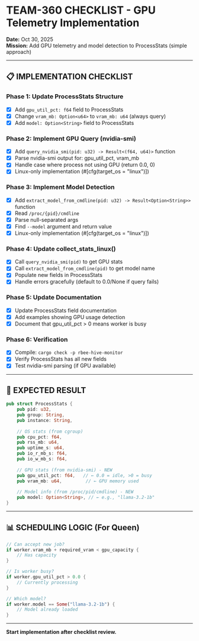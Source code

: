 # TEAM-360 CHECKLIST - GPU Telemetry Implementation

**Date:** Oct 30, 2025  
**Mission:** Add GPU telemetry and model detection to ProcessStats (simple approach)

---

## 📋 **IMPLEMENTATION CHECKLIST**

### **Phase 1: Update ProcessStats Structure**
- [x] Add `gpu_util_pct: f64` field to ProcessStats
- [x] Change `vram_mb: Option<u64>` to `vram_mb: u64` (always query)
- [x] Add `model: Option<String>` field to ProcessStats

### **Phase 2: Implement GPU Query (nvidia-smi)**
- [x] Add `query_nvidia_smi(pid: u32) -> Result<(f64, u64)>` function
- [x] Parse nvidia-smi output for: gpu_util_pct, vram_mb
- [x] Handle case where process not using GPU (return 0.0, 0)
- [x] Linux-only implementation (#[cfg(target_os = "linux")])

### **Phase 3: Implement Model Detection**
- [x] Add `extract_model_from_cmdline(pid: u32) -> Result<Option<String>>` function
- [x] Read `/proc/{pid}/cmdline`
- [x] Parse null-separated args
- [x] Find `--model` argument and return value
- [x] Linux-only implementation (#[cfg(target_os = "linux")])

### **Phase 4: Update collect_stats_linux()**
- [x] Call `query_nvidia_smi(pid)` to get GPU stats
- [x] Call `extract_model_from_cmdline(pid)` to get model name
- [x] Populate new fields in ProcessStats
- [x] Handle errors gracefully (default to 0.0/None if query fails)

### **Phase 5: Update Documentation**
- [x] Update ProcessStats field documentation
- [x] Add examples showing GPU usage detection
- [x] Document that gpu_util_pct > 0 means worker is busy

### **Phase 6: Verification**
- [x] Compile: `cargo check -p rbee-hive-monitor`
- [x] Verify ProcessStats has all new fields
- [x] Test nvidia-smi parsing (if GPU available)

---

## 🎯 **EXPECTED RESULT**

```rust
pub struct ProcessStats {
    pub pid: u32,
    pub group: String,
    pub instance: String,
    
    // OS stats (from cgroup)
    pub cpu_pct: f64,
    pub rss_mb: u64,
    pub uptime_s: u64,
    pub io_r_mb_s: f64,
    pub io_w_mb_s: f64,
    
    // GPU stats (from nvidia-smi) - NEW
    pub gpu_util_pct: f64,   // ← 0.0 = idle, >0 = busy
    pub vram_mb: u64,         // ← GPU memory used
    
    // Model info (from /proc/pid/cmdline) - NEW
    pub model: Option<String>, // ← e.g., "llama-3.2-1b"
}
```

---

## 📊 **SCHEDULING LOGIC (For Queen)**

```rust
// Can accept new job?
if worker.vram_mb + required_vram < gpu_capacity {
    // Has capacity
}

// Is worker busy?
if worker.gpu_util_pct > 0.0 {
    // Currently processing
}

// Which model?
if worker.model == Some("llama-3.2-1b") {
    // Model already loaded
}
```

---

**Start implementation after checklist review.**
